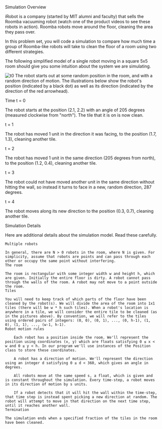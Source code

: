 
Simulation Overview

iRobot is a company (started by MIT alumni and faculty) that sells the Roomba vacuuming robot (watch one of the product videos to see these robots in action). Roomba robots move around the floor, cleaning the area they pass over.

In this problem set, you will code a simulation to compare how much time a group of Roomba-like robots will take to clean the floor of a room using two different strategies.

The following simplified model of a single robot moving in a square 5x5 room should give you some intuition about the system we are simulating.

![t0](https://d37djvu3ytnwxt.cloudfront.net/assets/courseware/v1/a9599c894201ed96d8cd6d1afd778a62/asset-v1:MITx+6.00.2x_6+3T2016+type@asset+block/files_ps07_files_screen1.png)
The robot starts out at some random position in the room, and with a random direction of motion. The illustrations below show the robot's position (indicated by a black dot) as well as its direction (indicated by the direction of the red arrowhead).

Time t = 0

The robot starts at the position (2.1, 2.2) with an angle of 205 degrees (measured clockwise from "north"). The tile that it is on is now clean.
	
t = 1

The robot has moved 1 unit in the direction it was facing, to the position (1.7, 1.3), cleaning another tile.
	
t = 2

The robot has moved 1 unit in the same direction (205 degrees from north), to the position (1.2, 0.4), cleaning another tile.

t = 3

The robot could not have moved another unit in the same direction without hitting the wall, so instead it turns to face in a new, random direction, 287 degrees.
	
t = 4

The robot moves along its new direction to the position (0.3, 0.7), cleaning another tile.
	

Simulation Details

Here are additional details about the simulation model. Read these carefully.

    Multiple robots

    In general, there are N > 0 robots in the room, where N is given. For simplicity, assume that robots are points and can pass through each other or occupy the same point without interfering.
    The room

    The room is rectangular with some integer width w and height h, which are given. Initially the entire floor is dirty. A robot cannot pass through the walls of the room. A robot may not move to a point outside the room.
    Tiles

    You will need to keep track of which parts of the floor have been cleaned by the robot(s). We will divide the area of the room into 1x1 tiles (there will be w * h such tiles). When a robot's location is anywhere in a tile, we will consider the entire tile to be cleaned (as in the pictures above). By convention, we will refer to the tiles using ordered pairs of integers: (0, 0), (0, 1), ..., (0, h-1), (1, 0), (1, 1), ..., (w-1, h-1).
    Robot motion rules

        Each robot has a position inside the room. We'll represent the position using coordinates (x, y) which are floats satisfying 0 ≤ x < w and 0 ≤ y < h. In our program we'll use instances of the Position class to store these coordinates.

        A robot has a direction of motion. We'll represent the direction using an integer d satisfying 0 ≤ d < 360, which gives an angle in degrees.

        All robots move at the same speed s, a float, which is given and is constant throughout the simulation. Every time-step, a robot moves in its direction of motion by s units.

        If a robot detects that it will hit the wall within the time-step, that time step is instead spent picking a new direction at random. The robot will attempt to move in that direction on the next time step, until it reaches another wall.
    Termination

    The simulation ends when a specified fraction of the tiles in the room have been cleaned.
